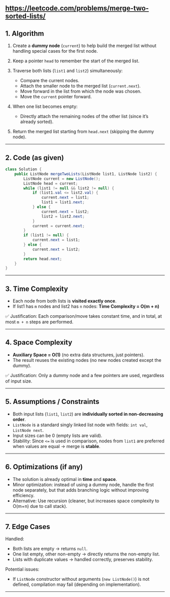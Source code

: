 https://leetcode.com/problems/merge-two-sorted-lists/
---

## 1. Algorithm 

1. Create a **dummy node** (`current`) to help build the merged list without handling special cases for the first node.
2. Keep a pointer `head` to remember the start of the merged list.
3. Traverse both lists (`list1` and `list2`) simultaneously:

   * Compare the current nodes.
   * Attach the smaller node to the merged list (`current.next`).
   * Move forward in the list from which the node was chosen.
   * Move the `current` pointer forward.
4. When one list becomes empty:

   * Directly attach the remaining nodes of the other list (since it’s already sorted).
5. Return the merged list starting from `head.next` (skipping the dummy node).

---

## 2. Code (as given)

```java
class Solution {
    public ListNode mergeTwoLists(ListNode list1, ListNode list2) {
        ListNode current = new ListNode();
        ListNode head = current;
        while (list1 != null && list2 != null) {
            if (list1.val <= list2.val) {
                current.next = list1;
                list1 = list1.next;
            } else {
                current.next = list2;
                list2 = list2.next;
            }
            current = current.next;
        }
        if (list1 != null) {
            current.next = list1;
        } else {
            current.next = list2;
        }
        return head.next;
    }
}
```

---

## 3. Time Complexity

* Each node from both lists is **visited exactly once**.
* If list1 has `m` nodes and list2 has `n` nodes:
  **Time Complexity = O(m + n)**

✅ Justification: Each comparison/move takes constant time, and in total, at most `m + n` steps are performed.

---

## 4. Space Complexity

* **Auxiliary Space = O(1)** (no extra data structures, just pointers).
* The result reuses the existing nodes (no new nodes created except the dummy).

✅ Justification: Only a dummy node and a few pointers are used, regardless of input size.

---

## 5. Assumptions / Constraints

* Both input lists (`list1`, `list2`) are **individually sorted in non-decreasing order**.
* `ListNode` is a standard singly linked list node with fields: `int val`, `ListNode next`.
* Input sizes can be 0 (empty lists are valid).
* Stability: Since `<=` is used in comparison, nodes from `list1` are preferred when values are equal → merge is **stable**.

---

## 6. Optimizations (if any)

* The solution is already optimal in **time** and **space**.
* Minor optimization: instead of using a dummy node, handle the first node separately, but that adds branching logic without improving efficiency.
* Alternative: Use recursion (cleaner, but increases space complexity to O(m+n) due to call stack).

---

## 7. Edge Cases

Handled:

* Both lists are empty → returns `null`.
* One list empty, other non-empty → directly returns the non-empty list.
* Lists with duplicate values → handled correctly, preserves stability.

Potential issues:

* If `ListNode` constructor without arguments (`new ListNode()`) is not defined, compilation may fail (depending on implementation).

---
